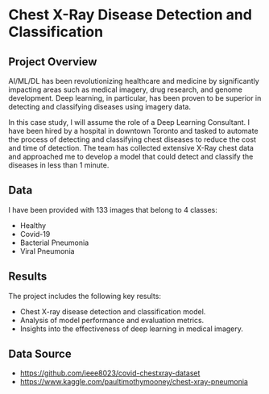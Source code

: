
# Chest X-Ray Disease Detection and Classification

## Project Overview

AI/ML/DL has been revolutionizing healthcare and medicine by significantly impacting areas such as medical imagery, drug research, and genome development. Deep learning, in particular, has been proven to be superior in detecting and classifying diseases using imagery data.

In this case study, I will assume the role of a Deep Learning Consultant. I have been hired by a hospital in downtown Toronto and tasked to automate the process of detecting and classifying chest diseases to reduce the cost and time of detection. The team has collected extensive X-Ray chest data and approached me to develop a model that could detect and classify the diseases in less than 1 minute.

## Data

I have been provided with 133 images that belong to 4 classes:
- Healthy
- Covid-19
- Bacterial Pneumonia
- Viral Pneumonia

## Results

The project includes the following key results:

- Chest X-ray disease detection and classification model.
- Analysis of model performance and evaluation metrics.
- Insights into the effectiveness of deep learning in medical imagery.

## Data Source
- https://github.com/ieee8023/covid-chestxray-dataset 
- https://www.kaggle.com/paultimothymooney/chest-xray-pneumonia
